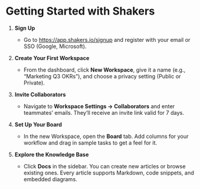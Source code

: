 # Getting Started with Shakers

1. **Sign Up**  
   - Go to https://app.shakers.io/signup and register with your email or SSO (Google, Microsoft).

2. **Create Your First Workspace**  
   - From the dashboard, click **New Workspace**, give it a name (e.g., “Marketing Q3 OKRs”), and choose a privacy setting (Public or Private).

3. **Invite Collaborators**  
   - Navigate to **Workspace Settings → Collaborators** and enter teammates’ emails. They’ll receive an invite link valid for 7 days.

4. **Set Up Your Board**  
   - In the new Workspace, open the **Board** tab. Add columns for your workflow and drag in sample tasks to get a feel for it.

5. **Explore the Knowledge Base**  
   - Click **Docs** in the sidebar. You can create new articles or browse existing ones. Every article supports Markdown, code snippets, and embedded diagrams.
